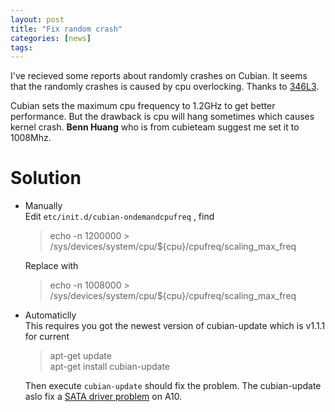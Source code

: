 ```yaml
---
layout: post
title: "Fix random crash"
categories: [news]
tags:
---
```


I've recieved some reports about randomly crashes on Cubian. It seems that the randomly crashes is caused by cpu overlocking. Thanks to [346L3](https://github.com/cubieplayer/Cubian/issues/109).   

Cubian sets the maximum cpu frequency to 1.2GHz to get better performance. But the drawback is cpu will hang sometimes which causes kernel crash. **Benn Huang** who is from cubieteam suggest me set it to 1008Mhz.  

# Solution

* Manually  
  Edit `etc/init.d/cubian-ondemandcpufreq` , find
  > echo -n 1200000 > /sys/devices/system/cpu/${cpu}/cpufreq/scaling_max_freq  

  Replace with  
  > echo -n 1008000 > /sys/devices/system/cpu/${cpu}/cpufreq/scaling_max_freq

* Automaticlly  
  This requires you got the newest version of cubian-update which is v1.1.1 for current  
  >  apt-get update   
  >  apt-get install cubian-update  

  Then execute `cubian-update` should fix the problem. The cubian-update aslo fix a [SATA driver problem](https://github.com/cubieplayer/Cubian/issues/100) on A10.
